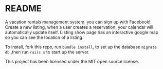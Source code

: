# README

A vacation rentals management system, you can sign up with Facebook!
Create a new listing, when a user creates a reservation, your calendar will automatically update itself.
Listing show page has an interactive google map so you can see the location of a listing.

To install, fork this repo, run `bundle install`, to set up the database `migrate db` ,then run `rails s` to start up the server.



This project has been licensed under the MIT open source license.
